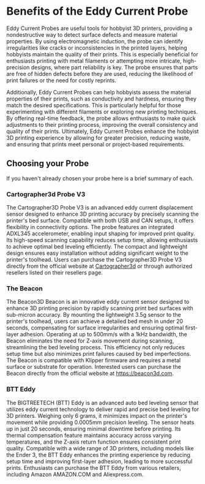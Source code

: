 # Benefits of the Eddy Current Probe

Eddy Current Probes are useful tools for hobbyist 3D printers, providing a nondestructive way to detect surface defects and measure material properties. By using electromagnetic induction, the probe can identify irregularities like cracks or inconsistencies in the printed layers, helping hobbyists maintain the quality of their prints. This is especially beneficial for enthusiasts printing with metal filaments or attempting more intricate, high-precision designs, where part reliability is key. The probe ensures that parts are free of hidden defects before they are used, reducing the likelihood of print failures or the need for costly reprints.

Additionally, Eddy Current Probes can help hobbyists assess the material properties of their prints, such as conductivity and hardness, ensuring they match the desired specifications. This is particularly helpful for those experimenting with different filaments or exploring new printing techniques. By offering real-time feedback, the probe allows enthusiasts to make quick adjustments to their printing process, improving the overall consistency and quality of their prints. Ultimately, Eddy Current Probes enhance the hobbyist 3D printing experience by allowing for greater precision, reducing waste, and ensuring that prints meet personal or project-based requirements.

## Choosing your Probe

If you haven't already chosen your probe here is a brief summary of each.

### Cartographer3d Probe V3

The Cartographer3D Probe V3 is an advanced eddy current displacement sensor designed to enhance 3D printing accuracy by precisely scanning the printer's bed surface. Compatible with both USB and CAN setups, it offers flexibility in connectivity options. The probe features an integrated ADXL345 accelerometer, enabling input shaping for improved print quality. Its high-speed scanning capability reduces setup time, allowing enthusiasts to achieve optimal bed leveling efficiently. The compact and lightweight design ensures easy installation without adding significant weight to the printer's toolhead. Users can purchase the Cartographer3D Probe V3 directly from the official website at [Cartographer3d](<http://cartographer3d.com>) or through authorized resellers listed on their resellers page.

### The Beacon

The Beacon3D Beacon is an innovative eddy current sensor designed to enhance 3D printing precision by rapidly scanning print bed surfaces with sub-micron accuracy. By mounting the lightweight 3.5g sensor to the printer's toolhead, users can achieve a detailed bed mesh in under 20 seconds, compensating for surface irregularities and ensuring optimal first-layer adhesion. Operating at up to 500mm/s with a 1kHz bandwidth, the Beacon eliminates the need for Z-axis movement during scanning, streamlining the bed leveling process. This efficiency not only reduces setup time but also minimizes print failures caused by bed imperfections. The Beacon is compatible with Klipper firmware and requires a metal surface or substrate for operation. Interested users can purchase the Beacon directly from the official website at <https://beacon3d.com>.

### BTT Eddy

The BIGTREETECH (BTT) Eddy is an advanced auto bed leveling sensor that utilizes eddy current technology to deliver rapid and precise bed leveling for 3D printers. Weighing only 6 grams, it minimizes impact on the printer's movement while providing 0.0005mm precision leveling. The sensor heats up in just 20 seconds, ensuring minimal downtime before printing. Its thermal compensation feature maintains accuracy across varying temperatures, and the Z-axis return function ensures consistent print quality. Compatible with a wide range of 3D printers, including models like the Ender 3, the BTT Eddy enhances the printing experience by reducing setup time and improving first-layer adhesion, leading to more successful prints. Enthusiasts can purchase the BTT Eddy from various retailers, including Amazon AMAZON.COM and Aliexpress.com.
